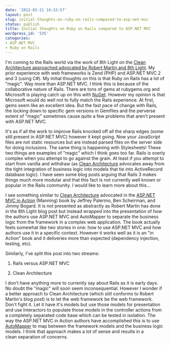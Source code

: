 ```yaml
---
date: '2012-03-21 14:33:57'
layout: post
slug: initial-thoughts-on-ruby-on-rails-compared-to-asp-net-mvc
status: publish
title: Initial thoughts on Ruby on Rails compared to ASP.NET MVC
wordpress_id: '535'
categories:
- ASP.NET MVC
- Ruby on Rails
---
```


I'm coming to the Rails world via the work of 8th Light on the [Clean Architecture approached advocated by Robert Martin and 8th Light](http://blog.8thlight.com/uncle-bob/2011/11/22/Clean-Architecture.html). My prior experience with web frameworks is Zend (PHP) and ASP.NET MVC 2 and 3 (using C#). My initial thoughts on this is that Ruby on Rails has a lot of "magic". Way more than ASP.NET MVC. I think this is because of the collaborative nature of Rails. There are tons of gems at rubygems.org and Microsoft is playing catch up on this with [NuGet](http://nuget.org/). However my opinion is that Microsoft would do well not to fully match the Rails experience. At first, gems seem like an excellent idea. But the fast pace of change with Rails, the locking down to specific gem versions in Gemfiles and the perverse extent of "magic" sometimes cause quite a few problems that aren't present with ASP.NET MVC.

It's as if all the work to improve Rails knocked off all the sharp edges (some still present in ASP.NET MVC) however it kept going. Now your JavaScript files are not static resources but are instead parsed files on the server side for doing inclusions. The same thing is happening with Stylesheets! These two things are examples of "magic" which I think goes too far. Rails is overly complex when you attempt to go against the grain. At least if you attempt to start from vanilla and withdraw (as [Clean Architecture](http://blog.8thlight.com/uncle-bob/2011/11/22/Clean-Architecture.html) advocates away from the tight integration of business logic into models that tie into ActiveRecord database logic). I have seen some blog posts arguing that Rails 3 makes things much more modular and that this fact is not currently well known or popular in the Rails community. I would like to learn more about this...

I see something similar to [Clean Architecture](http://blog.8thlight.com/uncle-bob/2011/11/22/Clean-Architecture.html) advocated in the [ASP.NET MVC in Action](http://www.manning.com/palermo/) (Manning) book by Jeffrey Palermo, Ben Scheirman, and Jimmy Bogard. It is not presented as abstractly as Robert Martin has done in the 8th Light blog post but instead wrapped into the presentation of how the authors use ASP.NET MVC and AutoMapper to separate the business logic from the framework in a complex web application. The book actually feels somewhat like two stories in one: how to use ASP.NET MVC and how authors use it in a specific context. However it works well as it is an "in Action" book and it deliveries more than expected (dependency injection, testing, etc).

Similarly, I've split this post into two streams:



	
  1. Rails versus ASP.NET MVC

	
  2. Clean Architecture


I don't have anything more to currently say about Rails as it is early days. No doubt the "magic" will soon seem inconsequential. However I wonder if a better approach to Clean Architecture (which still conforms to Robert Martin's blog post) is to let the web framework be the web framework. Don't fight it. Let it have it's models but use those models for presentation and use Interactors to populate those models in the controller actions from a completely separated code base which can be tested in isolation. The way the ASP.NET MVC in Action authors have accomplished this is to use [AutoMapper](http://automapper.codeplex.com/) to map between the framework models and the business logic models. I think that approach makes a lot of sense and results in a clean separation of concerns.
